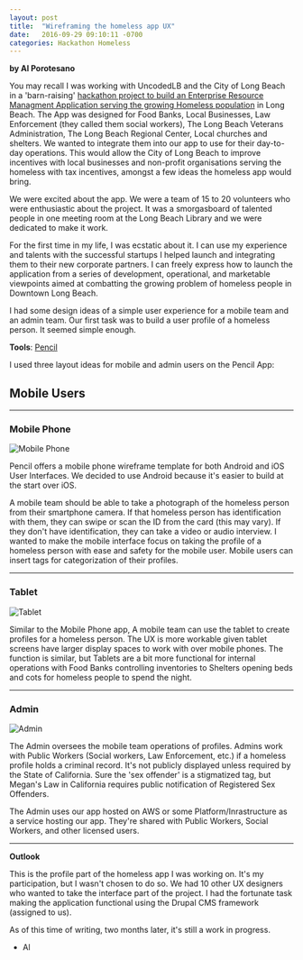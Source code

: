 ```yaml
---
layout: post
title:  "Wireframing the homeless app UX"
date:   2016-09-29 09:10:11 -0700
categories: Hackathon Homeless
---
```

**by Al Porotesano**

You may recall I was working with UncodedLB and the City of Long Beach in a 'barn-raising' [hackathon project to build an Enterprise Resource Managment Application serving the growing Homeless population](http://nobleexperiment.github.io/hackathon/homeless/2016/07/27/homeless_hackathon.html) in Long Beach. The App was designed for Food Banks, Local Businesses, Law Enforcement (they called them social workers), The Long Beach Veterans Administration, The Long Beach Regional Center, Local churches and shelters. We wanted to integrate them into our app to use for their day-to-day operations. This would allow the City of Long Beach to improve incentives with local businesses and non-profit organisations serving the homeless with tax incentives, amongst a few ideas the homeless app would bring.

We were excited about the app. We were a team of 15 to 20 volunteers who were enthusiastic about the project. It was a smorgasboard of talented people in one meeting room at the Long Beach Library and we were dedicated to make it work.

For the first time in my life, I was ecstatic about it. I can use my experience and talents with the successful startups I helped launch and integrating them to their new corporate partners. I can freely express how to launch the application from a series of development, operational, and marketable viewpoints aimed at combatting the growing problem of homeless people in Downtown Long Beach.

I had some design ideas of a simple user experience for a mobile team and an admin team. Our first task was to build a user profile of a homeless person. It seemed simple enough. 

**Tools**: [Pencil](http://pencil.evolus.vn/)

I used three layout ideas for mobile and admin users on the Pencil App:

## Mobile Users ##

---

### Mobile Phone ### 

![Mobile Phone](https://c4.staticflickr.com/8/7784/29219115563_f521298db3_b.jpg "Mobile UX - Al Porotesano")

Pencil offers a mobile phone wireframe template for both Android and iOS User Interfaces. We decided to use Android because it's easier to build at the start over iOS.

A mobile team should be able to take a photograph of the homeless person from their smartphone camera. If that homeless person has identification with them, they can swipe or scan the ID from the card (this may vary). If they don't have identification, they can take a video or audio interview. I wanted to make the mobile interface focus on taking the profile of a homeless person with ease and safety for the mobile user. Mobile users can insert tags for categorization of their profiles.

___

### Tablet ### 

![Tablet](https://c8.staticflickr.com/6/5793/29845396375_ca4f987963_b.jpg "Tablet UX - Al Porotesano")

Similar to the Mobile Phone app, A mobile team can use the tablet to create profiles for a homeless person. The UX is more workable given tablet screens have larger display spaces to work with over mobile phones. The function is similar, but Tablets are a bit more functional for internal operations with Food Banks controlling inventories to Shelters opening beds and cots for homeless people to spend the night.

___

### Admin ### 

![Admin](https://c4.staticflickr.com/9/8397/29845398115_01d0ea1b94_b.jpg "Admin UX - Al Porotesano")

The Admin oversees the mobile team operations of profiles. Admins work with Public Workers (Social workers, Law Enforcement, etc.) if a homeless profile holds a criminal record. It's not publicly displayed unless required by the State of California. Sure the 'sex offender' is a stigmatized tag, but Megan's Law in California requires public notification of Registered Sex Offenders.

The Admin uses our app hosted on AWS or some Platform/Inrastructure as a service hosting our app. They're shared with Public Workers, Social Workers, and other licensed users.

___


**Outlook**


This is the profile part of the homeless app I was working on. It's my participation, but I wasn't chosen to do so. We had 10 other UX designers who wanted to take the interface part of the project. I had the fortunate task making the application functional using the Drupal CMS framework (assigned to us).

As of this time of writing, two months later, it's still a work in progress. 

 - Al
